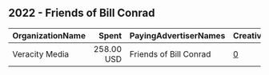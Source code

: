 ## 2022 - Friends of Bill Conrad 
|OrganizationName|Spent|PayingAdvertiserNames|CreativeUrls|Impressions|Genders|AgeBrackets|CountryCodes|BillingAddresses|CandidateBallotInformation|
|:---|---:|:---|:---|---:|:---|:---|:---|:---|:---|
|Veracity Media|258.00 USD|Friends of Bill Conrad|[0](https://www.snap.com/political-ads/asset/ed99b04e2364d7e23dea037db0c6be12c754f7d7aeed796fdeb157a320750212?mediaType=png)|23,308||18+|united states|US|Bill Conrad|
